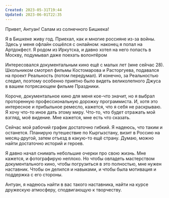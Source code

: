 ```yaml
---
Created: 2023-05-31T19:44
Updated: 2023-06-01T22:35
---
```

Привет, Антуан! Салам из солнечного Бишкека!

Я в Бишкеке живу год. Приехал, как и многие россияне из-за войны. Здесь у меня офлайн сошёлся с онлайном: наконец я попал на Артдокфест. Я родом из Иркутска, и давно хотел на него попасть в Москву, подумывал даже поехать волонтёром

Интересовался документальным кино ещё с малых лет (мне сейчас 28). Школьником смотрел фильмы Костомарова и Расторгуева, подавался на проект Реальность (потом передумал). И конечно, за Реальностью следил, поэтому особенно приятно было видеть великолепного Джуса в вашем потрясающем фильме Праздники.

Короче, документальное кино для меня кое-что значит, но я выбрал проторенную профессиональную дорожку программиста. И, хотя это интересное и прибыльное ремесло, кажется, что я себя не раскрываю. Я хочу что-то иное дать этому миру. Что-то, что будет отражать мой взгляд, моё видение. Мне кажется, мне есть что сказать.

Сейчас мой рабочий график достаточно гибкий. Я надеюсь, что таким и останется. Планирую путешествие по Кыргызстану, визит в Россию на месяц-другой, затем отъезд в какую-то ещё страну. Думаю, можно найти достаточно историй и героев.

Я давно начал снимать небольшие очерки про свою жизнь. Мне кажется, и фотографирую неплохо. Но чтобы овладеть мастерством документального кино, чтобы погрузиться в это полностью, мне нужен наставник. Чтобы он делился и навыками, и чтобы была мотивация и поддержка с его стороны.

Антуан, я надеюсь найти в вас такого наставника, найти на курсе дружескую атмосферу, сподвигающую к творчеству.